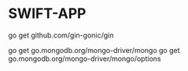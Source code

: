 # SWIFT-APP

go get github.com/gin-gonic/gin

go get go.mongodb.org/mongo-driver/mongo
go get go.mongodb.org/mongo-driver/mongo/options